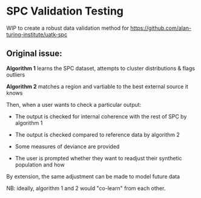 # SPC Validation Testing

WIP to create a robust data validation method for https://github.com/alan-turing-institute/uatk-spc

## Original issue:

**Algorithm 1** learns the SPC dataset, attempts to cluster distributions & flags outliers

**Algorithm 2** matches a region and vartiable to the best external source it knows

Then, when a user wants to check a particular output:

- The output is checked for internal coherence with the rest of SPC by algorithm 1

- The output is checked compared to reference data by algorithm 2

- Some measures of deviance are provided

- The user is prompted whether they want to readjust their synthetic population and how

By extension, the same adjustment can be made to model future data

NB: ideally, algorithm 1 and 2 would "co-learn" from each other.
